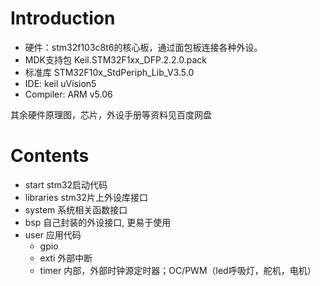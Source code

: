 # Introduction
- 硬件：stm32f103c8t6的核心板，通过面包板连接各种外设。
- MDK支持包 Keil.STM32F1xx_DFP.2.2.0.pack
- 标准库 STM32F10x_StdPeriph_Lib_V3.5.0
- IDE: keil uVision5
- Compiler: ARM v5.06

其余硬件原理图，芯片，外设手册等资料见百度网盘

# Contents
- start stm32启动代码
- libraries stm32片上外设库接口
- system 系统相关函数接口
- bsp 自己封装的外设接口, 更易于使用
- user 应用代码
    - gpio
    - exti 外部中断
    - timer 内部，外部时钟源定时器；OC/PWM（led呼吸灯，舵机，电机）